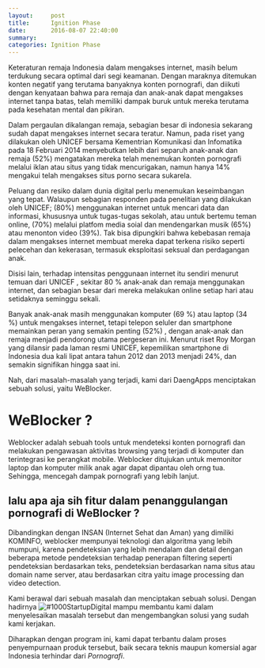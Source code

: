 ```yaml
---
layout:     post
title:      Ignition Phase
date:       2016-08-07 22:40:00
summary:    
categories: Ignition Phase
---
```


Keteraturan remaja Indonesia dalam mengakses internet, masih belum terdukung secara optimal dari segi keamanan. Dengan maraknya ditemukan konten negatif yang terutama banyaknya konten pornografi, dan diikuti dengan kenyataan bahwa para remaja dan anak-anak dapat mengakses internet tanpa batas, telah memiliki dampak buruk untuk mereka terutama  pada kesehatan mental dan pikiran. 

Dalam pergaulan dikalangan remaja, sebagian besar di indonesia sekarang sudah dapat mengakses internet secara teratur. Namun, pada riset yang dilakukan oleh UNICEF bersama Kementrian Komunikasi dan Infomatika pada 18 Februari 2014 menyebutkan lebih dari separuh anak-anak dan remaja (52%) mengatakan mereka telah menemukan konten pornografi melalui iklan atau situs yang tidak mencurigakan, namun hanya 14% mengakui telah mengakses situs porno secara sukarela. 

Peluang dan resiko dalam dunia digital perlu menemukan keseimbangan yang tepat. Walaupun sebagian responden pada penelitian yang dilakukan oleh UNICEF; (80%) menggunakan internet untuk mencari data dan informasi, khususnya untuk tugas-tugas sekolah, atau untuk bertemu teman online, (70%) melalui platfom media soial dan mendengarkan musik (65%) atau menonton video (39%). Tak bisa dipungkiri bahwa kebebasan remaja dalam mengakses internet membuat mereka dapat terkena risiko seperti pelecehan dan kekerasan, termasuk eksploitasi seksual dan perdagangan anak.

Disisi lain, terhadap intensitas penggunaan internet itu sendiri menurut temuan dari UNICEF , sekitar 80 % anak-anak dan remaja menggunakan internet, dan sebagian besar dari mereka melakukan online setiap hari atau setidaknya seminggu sekali.

Banyak anak-anak masih menggunakan komputer (69 %) atau laptop (34 %) untuk mengakses internet, tetapi telepon seluler dan smartphone memainkan peran yang semakin penting (52%) , dengan anak-anak dan remaja menjadi pendorong utama pergeseran ini. Menurut riset Roy Morgan yang dilansir pada laman resmi UNICEF, kepemilikan smartphone di Indonesia dua kali lipat antara tahun 2012 dan 2013 menjadi 24%, dan semakin signifikan hingga saat ini.

Nah, dari masalah-masalah yang terjadi, kami dari DaengApps menciptakan sebuah solusi, yaitu WeBlocker.

# WeBlocker ?

Weblocker adalah sebuah tools untuk mendeteksi konten pornografi dan melakukan pengawasan aktivitas browsing yang terjadi di komputer dan terintegrasi ke perangkat mobile. Weblocker ditujukan untuk memonitor laptop dan komputer milik anak agar dapat dipantau oleh orng tua. Sehingga, mencegah dampak pornografi yang lebih lanjut.

## lalu apa aja sih fitur dalam penanggulangan pornografi di WeBlocker ?

Dibandingkan dengan INSAN (Internet Sehat dan Aman) yang dimiliki KOMINFO, weblocker mempunyai teknologi dan algoritma yang lebih mumpuni, karena pendeteksian yang lebih mendalam dan detail dengan beberapa metode pendeteksian terhadap penerapan filtering seperti pendeteksian berdasarkan teks, pendeteksian berdasarkan nama situs atau domain name server, atau berdasarkan citra yaitu image processing dan video detection. 


Kami berawal dari sebuah masalah dan menciptakan sebuah solusi. Dengan hadirnya ![#1000StartupDigital](http://1000startupdigital.id/) mampu membantu kami dalam menyelesaikan masalah tersebut dan mengembangkan solusi yang sudah kami kerjakan. 

Diharapkan dengan program ini, kami dapat terbantu dalam proses penyempurnaan produk tersebut, baik secara teknis maupun komersial agar Indonesia terhindar dari _Pornografi_.


